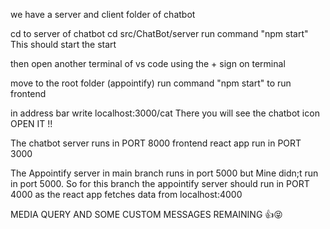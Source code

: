 we have a server and client folder of chatbot

cd to server of chatbot
cd src/ChatBot/server
run command "npm start" This should start the start

then open another terminal of vs code using the + sign on terminal

move to the root folder (appointify)
run command "npm start" to run frontend

in address bar write localhost:3000/cat
There you will see the chatbot icon
OPEN IT !!

The chatbot server runs in PORT 8000
frontend react app run in PORT 3000

The Appointify server in main branch runs in port 5000 but Mine didn;t run in port 5000. So for this branch the appointify server should run in PORT 4000 as the react app fetches data from localhost:4000

MEDIA QUERY AND SOME CUSTOM MESSAGES REMAINING 👍😝
